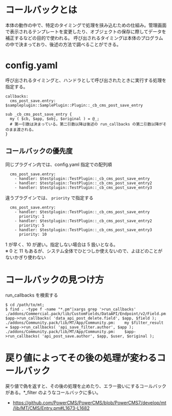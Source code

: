 # コールバックとは

本体の動作の中で、特定のタイミングで処理を挟み込むための仕組み。管理画面で表示されるテンプレートを変更したり、オブジェクトの保存に際してデータを補正するなどの目的で使われる。
呼び出されるタイミングは本体のプログラムの中で決まっており、後述の方法で調べることができる。

# config.yaml

呼び出されるタイミングと、ハンドラとして呼び出されたときに実行する処理を指定する。

```
callbacks:
  cms_post_save.entry: $sampleplugin::SamplePlugin::Plugin::_cb_cms_post_save_entry
```

```
sub _cb_cms_post_save_entry {
  my ( $cb, $app, $obj, $original ) = @_;
  # 第一引数は決まっている。第二引数以降は後述の run_callbacks の第二引数以降がそのまま渡される。
}
```

## コールバックの優先度

同じプラグイン内では、config.yaml 指定での配列順

```
  cms_post_save.entry:
    - handler: $testplugin::TestPlugin::_cb_cms_post_save_entry
    - handler: $testplugin::TestPlugin::_cb_cms_post_save_entry2
    - handler: $testplugin::TestPlugin::_cb_cms_post_save_entry3
```

違うプラグインでは、 `priority` で指定する

```
  cms_post_save.entry:
    - handler: $testplugin::TestPlugin::_cb_cms_post_save_entry
      priority: 1
    - handler: $testplugin::TestPlugin::_cb_cms_post_save_entry2
      priority: 5
    - handler: $testplugin::TestPlugin::_cb_cms_post_save_entry3
      priority: 10
```

1 が早く、10 が遅い。指定しない場合は 5 扱いとなる。  
※ 0 と 11 もあるが、システム全体でひとつしか使えないので、よほどのことがないかぎり使わない

# コールバックの見つけ方

run_callbacks を検索する

```
$ cd /path/to/mt;
$ find . -type f -name "*.pm"|xargs grep '>run_callbacks'
./addons/Commercial.pack/lib/CustomFields/DataAPI/Endpoint/v2/Field.pm:    $app->run_callbacks( 'data_api_post_delete.field', $app, $field );
./addons/Community.pack/lib/MT/App/Community.pm:    my $filter_result = $app->run_callbacks( 'api_save_filter.author', $app );
./addons/Community.pack/lib/MT/App/Community.pm:    $app->run_callbacks( 'api_post_save.author', $app, $user, $original );
```

# 戻り値によってその後の処理が変わるコールバック

戻り値で偽を返すと、その後の処理を止めたり、エラー扱いにするコールバックがある。*_filter のようなコールバックに多い。

- https://github.com/PowerCMS/PowerCMS/blob/PowerCMS7/develop/mt/lib/MT/CMS/Entry.pm#L1673-L1682
